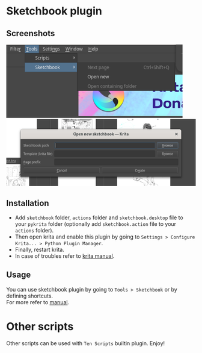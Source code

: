 # Sketchbook plugin

## Screenshots
![toolbar](./sketchbook/screenshots/toolbar.png) ![create sketchbook dialog](./sketchbook/screenshots/create_sketchbook_dialog.png)

## Installation
- Add `sketchbook` folder, `actions` folder and `sketchbook.desktop` file to your `pykrita` folder (optionally add `sketchbook.action` file to your `actions` folder).
- Then open krita and enable this plugin by going to `Settings > Configure Krita... > Python Plugin Manager`.  
- Finally, restart krita.
- In case of troubles refer to [krita manual](https://docs.krita.org/en/user_manual/python_scripting/install_custom_python_plugin.html).  

## Usage
You can use sketchbook plugin by going to `Tools > Sketchbook` or by defining shortcuts.  
For more refer to [manual](./sketchbook/manual.html).

# Other scripts
Other scripts can be used with `Ten Scripts` builtin plugin. Enjoy!
